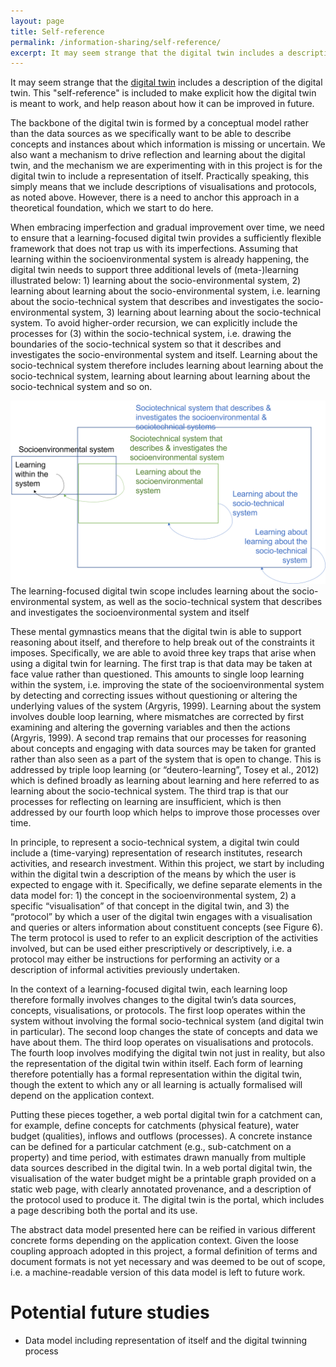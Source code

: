 ```yaml
---
layout: page
title: Self-reference
permalink: /information-sharing/self-reference/
excerpt: It may seem strange that the digital twin includes a description of the digital twin. This "self-reference" is included to make explicit how the digital twin is meant to work, and help reason about how it can be improved in future.
---
```


It may seem strange that the [digital twin](/information-sharing/learning-focused-digital-twin/) includes a description of the digital twin. This "self-reference" is included to make explicit how the digital twin is meant to work, and help reason about how it can be improved in future.

The backbone of the digital twin is formed by a conceptual model rather than the data sources as we specifically want to be able to describe concepts and instances about which information is missing or uncertain. We also want a mechanism to drive reflection and learning about the digital twin, and the mechanism we are experimenting with in this project is for the digital twin to include a representation of itself. Practically speaking, this simply means that we include descriptions of visualisations and protocols, as noted above. However, there is a need to anchor this approach in a theoretical foundation, which we start to do here.

When embracing imperfection and gradual improvement over time, we need to ensure that a learning-focused digital twin provides a sufficiently flexible framework that does not trap us with its imperfections. Assuming that learning within the socioenvironmental system is already happening, the digital twin needs to support three additional levels of (meta-)learning illustrated below: 1) learning about the socio-environmental system, 2) learning about learning about the socio-environmental system, i.e. learning about the socio-technical system that describes and investigates the socio-environmental system, 3) learning about learning about the socio-technical system. To avoid higher-order recursion, we can explicitly include the processes for (3) within the socio-technical system, i.e. drawing the boundaries of the socio-technical system so that it describes and investigates the socio-environmental system and itself. Learning about the socio-technical system therefore includes learning about learning about the socio-technical system, learning about learning about learning about the socio-technical system and so on.

<img src="/images/dt-learning.png" alt="Diagram of learning cycles enabled by the digital twin architecture, as described in text">
<div class="imgcredit">The learning-focused digital twin scope includes learning about the socio-environmental system, as well as the socio-technical system that describes and investigates the socioenvironmental system and itself</div>

These mental gymnastics means that the digital twin is able to support reasoning about itself, and therefore to help break out of the constraints it imposes. Specifically, we are able to avoid three key traps that arise when using a digital twin for learning. The first trap is that data may be taken at face value rather than questioned. This amounts to single loop learning within the system, i.e. improving the state of the socioenvironmental system by detecting and correcting issues without questioning or altering the underlying values of the system (Argyris, 1999). Learning about the system involves double loop learning, where mismatches are corrected by first examining and altering the governing variables and then the actions (Argyris, 1999). A second trap remains that our processes for reasoning about concepts and engaging with data sources may be taken for granted rather than also seen as a part of the system that is open to change. This is addressed by triple loop learning (or “deutero-learning”, Tosey et al., 2012) which is defined broadly as learning about learning and here referred to as learning about the socio-technical system. The third trap is that our processes for reflecting on learning are insufficient, which is then addressed by our fourth loop which helps to improve those processes over time.

In principle, to represent a socio-technical system, a digital twin could include a (time-varying) representation of research institutes, research activities, and research investment. Within this project, we start by including within the digital twin a description of the means by which the user is expected to engage with it. Specifically, we define separate elements in the data model for: 1) the concept in the socioenvironmental system, 2) a specific “visualisation” of that concept in the digital twin, and 3) the “protocol” by which a user of the digital twin engages with a visualisation and queries or alters information about constituent concepts (see Figure 6). The term protocol is used to refer to an explicit description of the activities involved, but can be used either prescriptively or descriptively, i.e. a protocol may either be instructions for performing an activity or a description of informal activities previously undertaken.

In the context of a learning-focused digital twin, each learning loop therefore formally involves changes to the digital twin’s data sources, concepts, visualisations, or protocols. The first loop operates within the system without involving the formal socio-technical system (and digital twin in particular). The second loop changes the state of concepts and data we have about them. The third loop operates on visualisations and protocols. The fourth loop involves modifying the digital twin not just in reality, but also the representation of the digital twin within itself. Each form of learning therefore potentially has a formal representation within the digital twin, though the extent to which any or all learning is actually formalised will depend on the application context.

Putting these pieces together, a web portal digital twin for a catchment can, for example, define concepts for catchments (physical feature), water budget (qualities), inflows and outflows (processes). A concrete instance can be defined for a particular catchment (e.g., sub-catchment on a property) and time period, with estimates drawn manually from multiple data sources described in the digital twin. In a web portal digital twin, the visualisation of the water budget might be a printable graph provided on a static web page, with clearly annotated provenance, and a description of the protocol used to produce it. The digital twin is the portal, which includes a page describing both the portal and its use.

The abstract data model presented here can be reified in various different concrete forms depending on the application context. Given the loose coupling approach adopted in this project, a formal definition of terms and document formats is not yet necessary and was deemed to be out of scope, i.e. a machine-readable version of this data model is left to future work.


# Potential future studies
- Data model including representation of itself and the digital twinning process